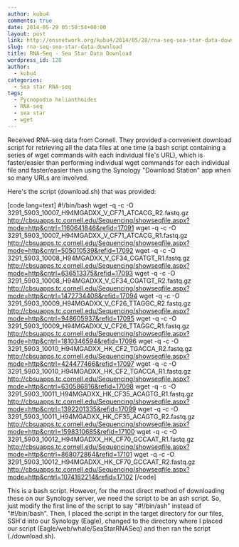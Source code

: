 ```yaml
---
author: kubu4
comments: true
date: 2014-05-29 05:50:54+00:00
layout: post
link: http://onsnetwork.org/kubu4/2014/05/28/rna-seq-sea-star-data-download/
slug: rna-seq-sea-star-data-download
title: RNA-Seq - Sea Star Data Download
wordpress_id: 120
author:
  - kubu4
categories:
  - Sea star RNA-seq
tags:
  - Pycnopodia helianthoides
  - RNA-seq
  - sea star
  - wget
---
```


Received RNA-seq data from Cornell. They provided a convenient download script for retrieving all the data files at one time (a bash script containing a series of wget commands with each individual file's URL), which is faster/easier than performing individual wget commands for each individual file and faster/easier then using the Synology "Download Station" app when so many URLs are involved.

Here's the script (download.sh) that was provided:

[code lang=text]
#!/bin/bash
wget -q -c -O 3291_5903_10007_H94MGADXX_V_CF71_ATCACG_R2.fastq.gz http://cbsuapps.tc.cornell.edu/Sequencing/showseqfile.aspx?mode=http&cntrl=1160641846&refid=17091
wget -q -c -O 3291_5903_10007_H94MGADXX_V_CF71_ATCACG_R1.fastq.gz http://cbsuapps.tc.cornell.edu/Sequencing/showseqfile.aspx?mode=http&cntrl=505010539&refid=17092
wget -q -c -O 3291_5903_10008_H94MGADXX_V_CF34_CGATGT_R1.fastq.gz http://cbsuapps.tc.cornell.edu/Sequencing/showseqfile.aspx?mode=http&cntrl=636513375&refid=17093
wget -q -c -O 3291_5903_10008_H94MGADXX_V_CF34_CGATGT_R2.fastq.gz http://cbsuapps.tc.cornell.edu/Sequencing/showseqfile.aspx?mode=http&cntrl=1472734408&refid=17094
wget -q -c -O 3291_5903_10009_H94MGADXX_V_CF26_TTAGGC_R2.fastq.gz http://cbsuapps.tc.cornell.edu/Sequencing/showseqfile.aspx?mode=http&cntrl=948605937&refid=17095
wget -q -c -O 3291_5903_10009_H94MGADXX_V_CF26_TTAGGC_R1.fastq.gz http://cbsuapps.tc.cornell.edu/Sequencing/showseqfile.aspx?mode=http&cntrl=1810346594&refid=17096
wget -q -c -O 3291_5903_10010_H94MGADXX_HK_CF2_TGACCA_R2.fastq.gz http://cbsuapps.tc.cornell.edu/Sequencing/showseqfile.aspx?mode=http&cntrl=424477466&refid=17097
wget -q -c -O 3291_5903_10010_H94MGADXX_HK_CF2_TGACCA_R1.fastq.gz http://cbsuapps.tc.cornell.edu/Sequencing/showseqfile.aspx?mode=http&cntrl=630586816&refid=17098
wget -q -c -O 3291_5903_10011_H94MGADXX_HK_CF35_ACAGTG_R1.fastq.gz http://cbsuapps.tc.cornell.edu/Sequencing/showseqfile.aspx?mode=http&cntrl=1392201335&refid=17099
wget -q -c -O 3291_5903_10011_H94MGADXX_HK_CF35_ACAGTG_R2.fastq.gz http://cbsuapps.tc.cornell.edu/Sequencing/showseqfile.aspx?mode=http&cntrl=1598310685&refid=17100
wget -q -c -O 3291_5903_10012_H94MGADXX_HK_CF70_GCCAAT_R1.fastq.gz http://cbsuapps.tc.cornell.edu/Sequencing/showseqfile.aspx?mode=http&cntrl=868072864&refid=17101
wget -q -c -O 3291_5903_10012_H94MGADXX_HK_CF70_GCCAAT_R2.fastq.gz http://cbsuapps.tc.cornell.edu/Sequencing/showseqfile.aspx?mode=http&cntrl=1074182214&refid=17102
[/code]

This is a bash script. However, for the most direct method of downloading these on our Synology server, we need the script to be an ash script. So, just modify the first line of the script to say "#!/bin/ash" instead of "#!/bin/bash". Then, I placed the script in the target directory for our files, SSH'd into our Synology (Eagle), changed to the directory where I placed our script (Eagle/web/whale/SeaStarRNASeq) and then ran the script (./download.sh).
